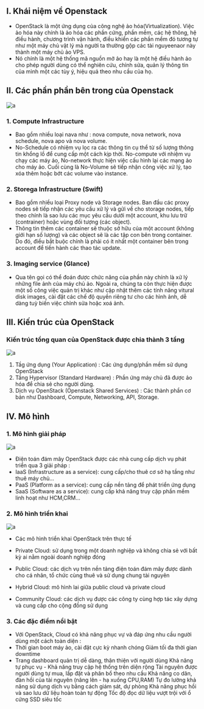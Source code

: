 ## I. Khái niệm về Openstack

- OpenStack là một ứng dụng của công nghệ ảo hóa(Virtualization). Việc ảo hóa này chính là ảo hóa các phần cứng, phần mềm, các hệ thông, hệ điều hành, chương trình vận hành, điều khiển các phần mềm đó tương tự như một máy chủ vật lý mà người ta thường gộp các tài nguyeenaor này thành một máy chủ ảo VPS.
- Nó chính là một hệ thống mã nguồn mở ảo hay là một hệ điều hành ảo cho phép người dùng có thể nghiên cứu, chỉnh sửa, quản lý thông tin của mình một các tùy ý, hiệu quả theo nhu cầu của họ.

## II. Các phần phần bên trong của Openstack
![a](https://prnt.sc/J71RtyRDYWXw)

### 1. Compute Infrastructure
- Bao gồm nhiều loại nava như : nova compute, nova network, nova schedule, nova apo và nova volume.
- No-Schedule có nhiệm vụ lọc ra các thông tin cụ thể từ số lượng thông tin khổng lồ để cung cấp một cách kịp thời. No-compute với nhiệm vụ chạy các máy ảo, No-network thực hiện việc cấu hình lại các mạng ảo cho máy ảo. Cuối cùng là No-Volume sẽ tiếp nhận công việc xử lý, tạo xóa thêm hoặc bớt các volume vào instance.

### 2. Storega Infrastructure (Swift)
- Bao gồm nhiều loại Proxy node và Storage nodes. Ban đầu các proxy nodes sẽ tiếp nhận các yêu cầu xử lý và gửi về cho storage nodes, tiếp theo chính là sao lưu các mục yêu cầu dưới một account, khu lưu trữ (contrainer) hoặc vùng đối tượng (các object).
- Thông tin thêm các container sẽ thuộc sở hữu của một account (không giới hạn số lượng) và các object sẽ là các tập con bên trong container. Do đó, điều bắt buộc chính là phải có ít nhất một container bên trong account để tiến hành các thao tác update. 

### 3. Imaging service (Glance)

- Qua tên gọi có thể đoán được chức năng của phần này chính là xử lý những file ảnh của máy chủ ảo. Ngoài ra, chúng ta còn thực hiện được một số công việc quản trị khác như cập nhật thêm các tính năng vitural disk images, cài đặt các chế độ quyền riêng tư cho các hình ảnh, dễ dàng tuỳ biến việc chỉnh sửa hoặc xoá ảnh.



## III. Kiến trúc của OpenStack

### Kiến trúc tổng quan của OpenStack được chia thành 3 tầng
![a](https://prnt.sc/FmO2pMrcl_ox)


1. Tầg ứng dụng (Your Application) : Các ứng dụng/phần mềm sử dụng OpenStack
2. Tầng Hypervisor (Standard Hardware) : Phần ứng máy chủ đã được ảo hóa để chia sẻ cho người dùng.
3. Dịch vụ OpenStack (Openstack Shared Services) : Các thành phần cơ bản như Dashboard, Compute, Networking, API, Storage.
## IV. Mô hình
### 1. Mô hình giải pháp
![a](https://prnt.sc/feJnZdkYnrzT)


- Điện toán đám mây OpenStack được các nhà cung cấp dịch vụ phát triển qua 3 giải pháp :
- IaaS (Infrastructure as a service): cung cấp/cho thuê cơ sở hạ tầng như thuê máy chủ…
- PaaS (Platform as a service): cung cấp nền tảng để phát triển ứng dụng
- SaaS (Software as a service): cung cấp khả năng truy cập phần mềm linh hoạt như HCM,CRM…


### 2. Mô hình triển khai

![a](https://prnt.sc/dnOm_C0jmgZk)

- Các mô hình triển khai OpenStack trên thực tế

- Private Cloud: sử dụng trong một doanh nghiệp và không chia sẻ với bất kỳ ai nằm ngoài doanh nghiệp đóng
- Public Cloud: các dịch vụ trên nền tảng điện toán đám mây được dành cho cá nhân, tổ chức cùng thuê và sử dụng chung tài nguyên
- Hybrid Cloud: mô hình lai giữa public cloud và private cloud
- Community Cloud: các dịch vụ được các công ty cùng hợp tác xây dựng và cung cấp cho cộng đồng sử dụng


### 3. Các đặc điểm nổi bật
- Với OpenStack, Cloud có khả năng phục vự và đáp ứng nhu cầu người dùng một cách toàn diện :
- Thời gian boot máy ảo, cài đặt cực kỳ nhanh chóng
Giảm tối đa thời gian downtime
- Trang dashboard quản trị dễ dàng, thân thiện với người dùng
Khả năng tự phục vụ - Khả năng truy cập hệ thống trên diện rộng
Tài nguyên được người dùng tự mua, lắp đặt và phân bổ theo nhu cầu
Khả năng co dãn, đàn hồi của tài nguyên (nâng lên - hạ xuống CPU,RAM)
Tự đo lường khả năng sử dụng dịch vụ bằng cách giám sát, dự phòng
Khả năng phục hồi và sao lưu dữ liệu hoàn toàn tự động
Tốc độ đọc dữ liệu vượt trội với ổ cứng SSD siêu tốc
